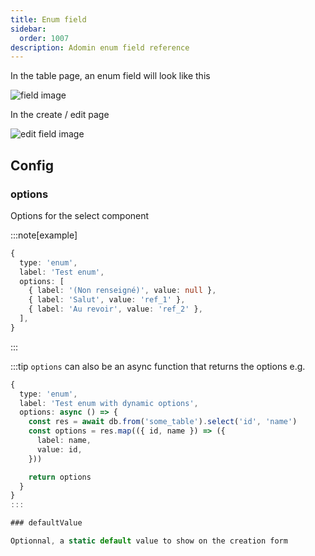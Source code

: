 ```yaml
---
title: Enum field
sidebar:
  order: 1007
description: Adomin enum field reference
---
```


In the table page, an enum field will look like this

![field image](~/assets/images/reference/models/enum/table_enum.png)

In the create / edit page

![edit field image](~/assets/images/reference/models/enum/enum.png)

## Config

### options

Options for the select component

:::note[example]

```ts
{
  type: 'enum',
  label: 'Test enum',
  options: [
    { label: '(Non renseigné)', value: null },
    { label: 'Salut', value: 'ref_1' },
    { label: 'Au revoir', value: 'ref_2' },
  ],
}
```

:::

:::tip
`options` can also be an async function that returns the options
e.g.
```ts
{
  type: 'enum',
  label: 'Test enum with dynamic options',
  options: async () => {
    const res = await db.from('some_table').select('id', 'name')
    const options = res.map(({ id, name }) => ({
      label: name,
      value: id,
    }))

    return options
  }
}
:::

### defaultValue

Optionnal, a static default value to show on the creation form
